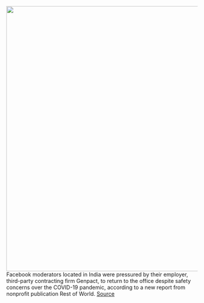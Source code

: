 <img src='https://cdn.vox-cdn.com/thumbor/-SixLBspAUSsVhY9zOe8axnhsmw=/0x0:2040x1360/1200x800/filters:focal(857x517:1183x843)/cdn.vox-cdn.com/uploads/chorus_image/image/67662617/wjoel_180319_2394_facebook_006.0_1.0.jpg' width='700px' /><br/>
Facebook moderators located in India were pressured by their employer, third-party contracting firm Genpact, to return to the office despite safety concerns over the COVID-19 pandemic, according to a new report from nonprofit publication Rest of World.
<a href='https://www.theverge.com/2020/10/20/21525600/facebook-moderators-india-covid-19-office-return-work-safety-health-concern'> Source <a/>